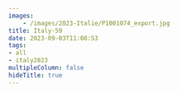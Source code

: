 ```yaml
---
images:
    - /images/2023-Italie/P1001074_export.jpg
title: Italy-59
date: 2023-09-03T11:08:53
tags:
- all
- italy2023
multipleColumn: false
hideTitle: true
---
```

